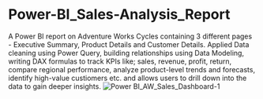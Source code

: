 # Power-BI_Sales-Analysis_Report
A Power BI report on Adventure Works Cycles containing 3 different pages - Executive Summary, Product Details and Customer Details. Applied Data cleaning using Power Query, building relationships using Data Modeling, writing DAX formulas to track KPIs like; sales, revenue, profit, return, compare regional performance, analyze product-level trends and forecasts, identify high-value custiomers etc. and allows users to drill down into the data to gain deeper insights.
![Power BI_AW_Sales_Dashboard-1](https://github.com/hasanahmed88/Power-BI_Sales-Analysis_Report/assets/76925920/ff5205ee-f7e5-4d8a-9429-88e628598f58)
